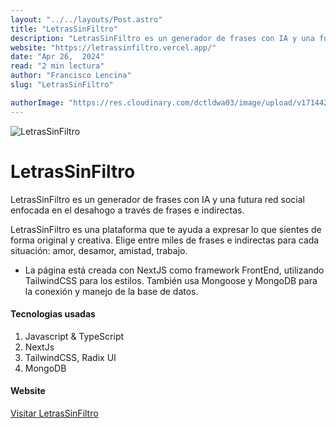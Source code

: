 ```yaml
---
layout: "../../layouts/Post.astro"
title: "LetrasSinFiltro"
description: "LetrasSinFiltro es un generador de frases con IA y una futura red social enfocada en el desahogo a través de frases e indirectas."
website: "https://letrassinfiltro.vercel.app/"
date: "Apr 26,  2024"
read: "2 min lectura"
author: "Francisco Lencina"
slug: "LetrasSinFiltro"

authorImage: "https://res.cloudinary.com/dctldwa03/image/upload/v1714420331/t3aw607pugwj6ynp5lzd.png"
---
```


![LetrasSinFiltro](https://res.cloudinary.com/dctldwa03/image/upload/v1708982042/lssfo-hero_jpqcrv.png)

# LetrasSinFiltro

LetrasSinFiltro es un generador de frases con IA y una futura red social enfocada en el desahogo a través de frases e indirectas.

LetrasSinFiltro es una plataforma que te ayuda a expresar lo que sientes de forma original y creativa. Elige entre miles de frases e indirectas para cada situación: amor, desamor, amistad, trabajo.

- La página está creada con NextJS como framework FrontEnd, utilizando TailwindCSS para los estilos. También usa Mongoose y MongoDB para la conexión y manejo de la base de datos.

#### Tecnologias usadas
1. Javascript & TypeScript
2. NextJs
3. TailwindCSS, Radix UI
4. MongoDB

#### Website
[Visitar LetrasSinFiltro](https://letrassinfiltro.vercel.app/)